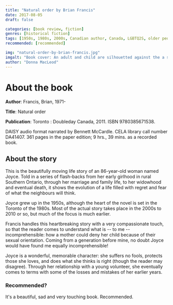```yaml
---
title: "Natural order by Brian Francis"
date: 2017-08-05
draft: false

categories: [book review, fiction]
genres: [historical fiction]
tags: [1950s, 1980s, 2000s, Canadian author, Canada, LGBTQ2S, older people, Ontario, Toronto, women]
recommended: [recommended]

img: "natural-order-by-brian-francis.jpg"
imgalt: "Book cover: An adult and child are silhouetted against the a sea on a sandy beach."
author: "Donna MacLeod"
---
```


# About the book

**Author**: Francis, Brian, 1971-

**Title**: Natural order

**Publication**: Toronto : Doubleday Canada, 2011. ISBN 9780385671538.

DAISY audio format narrated by Bennett McCardle. CELA library call number DA41407. 361 pages in the paper edition; 9 hrs., 39 mins. as a recorded book.

## About the story

This is the beautifully moving life story of an 86-year-old woman named Joyce. Told in a series of flash-backs from her early girlhood in rural Southern Ontario, through her marriage and family life, to her widowhood and eventual death, it shows the evolution of a life filled with regret and fear of what the neighbours will think. 

Joyce grew up in the 1950s, although the heart of the novel is set in the Toronto of the 1980s. Most of the actual story takes place in the 2000s to 2010 or so, but much of the focus is much earlier.

Francis handles this heartbreaking story with a very compassionate touch, so that the reader comes to understand what is -- to me -- incomprehensible: how a mother could deny her child because of their sexual orientation. Coming from a generation before mine, no doubt Joyce would have found me equally incomprehensible!

Joyce is a wonderful, memorable character: she suffers no fools, protects those she loves, and does what she thinks is right (though the reader may disagree). Through her relationship with a young volunteer, she eventually comes to terms with some of the losses and mistakes of her earlier years.

### Recommended?

It's a beautiful, sad and very touching book. Recommended.